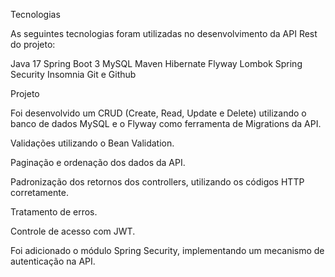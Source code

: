 Tecnologias

As seguintes tecnologias foram utilizadas no desenvolvimento da API Rest do projeto:

Java 17
Spring Boot 3
MySQL
Maven
Hibernate
Flyway
Lombok
Spring Security
Insomnia
Git e Github


Projeto

Foi desenvolvido um CRUD (Create, Read, Update e Delete) utilizando o banco de dados MySQL e o Flyway como ferramenta de Migrations da API.

Validações utilizando o Bean Validation.

Paginação e ordenação dos dados da API.

Padronização dos retornos dos controllers, utilizando os códigos HTTP corretamente.

Tratamento de erros.

Controle de acesso com JWT.

Foi adicionado o módulo Spring Security, implementando um mecanismo de autenticação na API.

